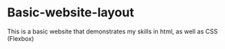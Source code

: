 # Basic-website-layout

This is a basic website that demonstrates my skills in html, as well as CSS (Flexbox)